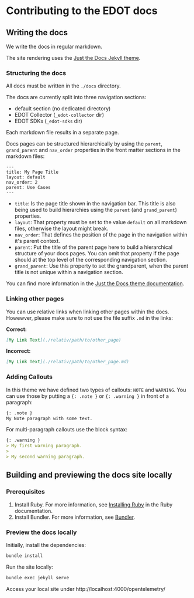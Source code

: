 # Contributing to the EDOT docs

## Writing the docs

We write the docs in regular markdown.

The site rendering uses the [Just the Docs Jekyll theme](https://just-the-docs.com/).

### Structuring the docs

All docs must be written in the `./docs` directory.

The docs are currently split into three navigation sections:

- default section (no dedicated directory)
- EDOT Collector (`_edot-collector` dir)
- EDOT SDKs (`_edot-sdks` dir)

Each markdown file results in a separate page.

Docs pages can be structured hierarchically by using the `parent`, `grand_parent` and `nav_order` properties in the front matter sections in the markdown files:

```
---
title: My Page Title
layout: default
nav_order: 2
parent: Use Cases
---
```

- `title`: Is the page title shown in the navigation bar. This title is also being used to build hierarchies using the `parent` (and `grand_parent`) properties.
- `layout`: That property must be set to the value `default` on all markdown files, otherwise the layout might break.
- `nav_order`: That defines the position of the page in the navigation within it's parent context.
- `parent`: Put the title of the parent page here to build a hierarchical structure of your docs pages. You can omit that property if the page should at the top level of the corresponding navigation section.
- `grand_parent`: Use this property to set the grandparent, when the parent title is not unique within a navigation section.

You can find more information in the [Just the Docs theme documentation](https://just-the-docs.com/docs/navigation/main/order/).

### Linking other pages

You can use relative links when linking other pages within the docs. Howewver, please make sure to not use the file suffix `.md` in the links:

**Correct:**

```markdown
[My Link Text](./relativ/path/to/other_page)
```

**Incorrect:**

```markdown
[My Link Text](./relativ/path/to/other_page.md)
```

### Adding Callouts

In this theme we have defined two types of callouts: `NOTE` and `WARNING`.
You can use those by putting a `{: .note }` or `{: .warning }` in front of a paragraph:

```markdown
{: .note }
My Note paragraph with some text.
```

For multi-paragraph callouts use the block syntax:

```markdown
{: .warning }
> My first warning paragraph.
>
> My second warning paragraph.
```

## Building and previewing the docs site locally

### Prerequisites 

1. Install Ruby. For more information, see [Installing Ruby](https://www.ruby-lang.org/en/documentation/installation/) in the Ruby documentation.
2. Install Bundler. For more information, see [Bundler](https://bundler.io/).

### Preview the docs locally

Initially, install the dependencies:

```bash
bundle install
```

Run the site locally:

```bash
bundle exec jekyll serve
```

Access your local site under http://localhost:4000/opentelemetry/